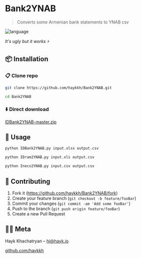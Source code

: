
# Bank2YNAB

> Converts some Armenian bank statements to YNAB csv

![language](https://img.shields.io/badge/python-blue.svg?style=flat-square)

_It's ugly but it works_ ⚡

## 📦 Installation

### 📋 Clone repo

```sh
git clone https://github.com/haykkh/Bank2YNAB.git

cd Bank2YNAB
```

### ⬇️ Direct download

[IDBank2YNAB-master.zip](https://github.com/haykkh/Bank2YNAB/archive/master.zip)

## 🚀 Usage

```sh
python IDBank2YNAB.py input.xlsx output.csv

python IDram2YNAB.py input.xls output.csv

python Ineco2YNAB.py input.csv output.csv
```

## 📝 Contributing

1. Fork it (<https://github.com/haykkh/Bank2YNAB/fork>)
2. Create your feature branch (`git checkout -b feature/fooBar`)
3. Commit your changes (`git commit -am 'Add some fooBar'`)
4. Push to the branch (`git push origin feature/fooBar`)
5. Create a new Pull Request

## 👨🏻 Meta

Hayk Khachatryan – [hi@hayk.io](mailto:hi@hayk.io)

[github.com/haykkh](https://github.com/haykkh/)